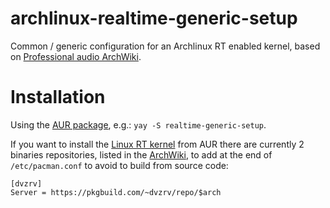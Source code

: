 # archlinux-realtime-generic-setup

Common / generic configuration for an Archlinux RT enabled kernel,
based on [Professional audio ArchWiki].

# Installation

Using the [AUR package], e.g.: `yay -S realtime-generic-setup`.

If you want to install the [Linux RT kernel] from AUR there are currently 2 binaries repositories,
listed in the [ArchWiki], to add at the end of `/etc/pacman.conf` to avoid to build from source code:

```
[dvzrv]
Server = https://pkgbuild.com/~dvzrv/repo/$arch
```

[Professional audio ArchWiki]: https://wiki.archlinux.org/index.php/Professional_audio#System_configuration
[AUR package]: https://aur.archlinux.org/packages/realtime-generic-setup
[Linux RT kernel]: https://aur.archlinux.org/packages/linux-rt/
[ArchWiki]: https://wiki.archlinux.org/index.php/Unofficial_user_repositories
